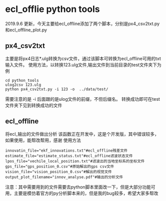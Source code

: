 # ecl_offlie python tools
2019.9.6 更新，今天主要给ecl_offline添加了两个脚本，分别是px4_csv2txt.py和ecl_offline_plot.py
## px4_csv2txt
主要是将px4日志*.ulg转换为csv文件，通过该脚本可转换为ecl_offline可用的txt输入文件。
使用方法，以转换123.ulg文件,输出文件到当前目录的test文件夹下为例
```
cd python_tools
ulog2csv 123.ulg
python px4_csv2txt.py -i 123 -o  ../data/test/
```
需要注意的是 -i 后面跟的是ulog文件的前缀，不但后缀名。
转换成功即可在test文件夹下见到转换成功的文件

## ecl_offline
将ecl_输出的文件做出分析
该函数正在开发中，这是个开发版，其中错误较多，如果使用，能帮改帮用，感谢
使用方法
```
innovatin_file="ekf_innovations.txt"#ecl_offline残差文件
estimate_file="estimate_status.txt"#ecl_offline滤波状态文件
lpos_file="vechile_local_position.txt"#滤波出的当地坐标系的坐标文件
gps_file="gps_position_0.csv"#原始解出的gps csv文件
vision_file="vision_position_0.csv"#解出的视觉文件
output_plot_filename="innov_analyse.pdf"#输出的分析文件

```
注意：其中需要用到的文件需要去python脚本里面改一下，但是大部分功能可用，主要是模仿着官方的py分析脚本来的，但是我的bug较多，希望大家多帮改
